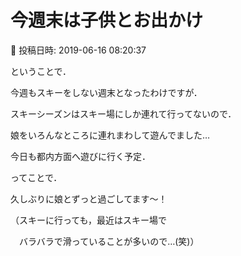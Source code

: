 # 今週末は子供とお出かけ

📅 投稿日時: 2019-06-16 08:20:37

ということで．


今週もスキーをしない週末となったわけですが．





スキーシーズンはスキー場にしか連れて行ってないので．


娘をいろんなところに連れまわして遊んでました…


今日も都内方面へ遊びに行く予定．





ってことで．


久しぶりに娘とずっと過ごしてます～！





（スキーに行っても，最近はスキー場で


　バラバラで滑っていることが多いので…(笑)）
